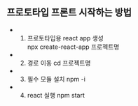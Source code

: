 ## 프로토타입 프론트 시작하는 방법

- 1. 프로토타입용 react app 생성  
npx create-react-app 프로젝트명

- 2. 경로 이동
cd 프로젝트명

- 3. 필수 모듈 설치
npm -i

- 4. react 실행
npm start